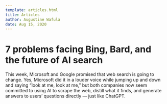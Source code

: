 ```yaml
---
template: articles.html
title: Articles
author: Augustine Wafula
date: Aug 15, 2020
---
```


# 7 problems facing Bing, Bard, and the future of AI search

This week, Microsoft and Google promised that web search is going to change. Yes, Microsoft did it in a louder voice while jumping up and down and saying “look at me, look at me,” but both companies now seem committed to using AI to scrape the web, distill what it finds, and generate answers to users’ questions directly — just like ChatGPT.
 